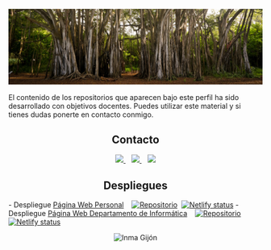 <p align="center">
  <a href="https://igijon.netlify.app/" target="_blank"><img src="./images/banner.jpeg" 
   borderRadius='1rem' boxShadow = '0 5px 18px rgba(0,0,0,0.3)'></a>
</p>

El contenido de los repositorios que aparecen bajo este perfil ha sido desarrollado con objetivos docentes.
Puedes utilizar este material y si tienes dudas ponerte en contacto conmigo.

<h2 align="center">Contacto</h2>
<p align="center">
    <a href="https://twitter.com/InmaculadaGijn1" target="_blank">
        <img src="https://cdn.icon-icons.com/icons2/895/PNG/512/Twitter_icon_icon-icons.com_69154.png" 
    height="60">
    </a> &nbsp;&nbsp;
     <a href="https://www.youtube.com/channel/UCDC8YnQsB0eRoM-u_qq200w" target="_blank">
        <img src="https://cdn.icon-icons.com/icons2/195/PNG/256/YouTube_23392.png" 
    height="60">
    </a>  &nbsp;&nbsp;
    <a href="https://igijon.netlify.app/" target="_blank">
        <img src="https://avant2.es/wp-content/uploads/2020/02/icono-web.png" 
    height="60"> 
    </a> 
</p>
<h2 align="center">Despliegues</h2>

<p>
  - Despliegue <a href="https://igijon.netlify.app/" target="_blank">Página Web Personal</a> &nbsp;&nbsp; <a href="https://github.com/igijon/igijon" target="_blank"><img src="https://image.flaticon.com/icons/png/512/3291/3291695.png" alt="Repositorio" width="25px"></a>&nbsp;&nbsp;<a href="https://app.netlify.com/sites/igijon/deploys" target="_blank"><img alt="Netlify status" src="https://api.netlify.com/api/v1/badges/4501457f-083e-4ef0-a8ef-b6c94c0f41d2/deploy-status"/></a>
  - Despliegue <a href="https://informaticacifpvg.netlify.app/" target="_blank">Página Web Departamento de Informática</a> &nbsp;&nbsp; <a href="https://github.com/igijon/inf_com_dep_CIFP_VG" target="_blank"><img src="https://image.flaticon.com/icons/png/512/3291/3291695.png" alt="Repositorio" width="25px"></a>&nbsp;&nbsp;<a href="https://app.netlify.com/sites/informaticacifpvg/deploys" target="_blank"><img alt="Netlify status" src="https://api.netlify.com/api/v1/badges/e5b974e2-aee0-4d22-a12a-298eef9664b3/deploy-status"/></a>
</p>

<p align="center"> 
   <img src="https://komarev.com/ghpvc/?username=igijon&label=Views&color=42b983&style=flat" alt="Inma Gijón" />
</p>

